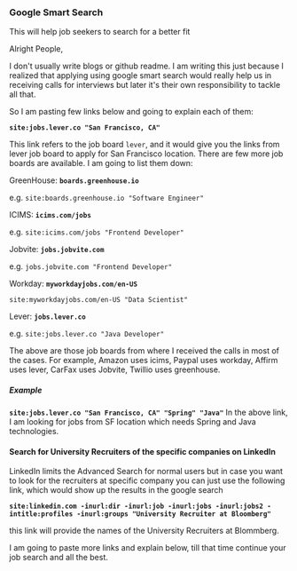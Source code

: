 ### Google Smart Search

This will help job seekers to search for a better fit

Alright People, 

I don't usually write blogs or github readme. I am writing this just because I realized that applying using google smart search would really help us in receiving calls for interviews but later it's their own responsibility to tackle all that.

So I am pasting few links below and going to explain each of them:

**```site:jobs.lever.co "San Francisco, CA"```**

This link refers to the job board ```lever```, and it would give you the links from lever job board to apply for San Francisco location. There are few more job boards are available. I am going to list them down:


GreenHouse: **```boards.greenhouse.io```**

e.g. ```site:boards.greenhouse.io "Software Engineer"```


ICIMS: **```icims.com/jobs```**

e.g. ```site:icims.com/jobs "Frontend Developer"```


Jobvite: **```jobs.jobvite.com```**

e.g. ```jobs.jobvite.com "Frontend Developer"```


Workday: **```myworkdayjobs.com/en-US```**

```site:myworkdayjobs.com/en-US "Data Scientist"```


Lever: **```jobs.lever.co```**

e.g. ```site:jobs.lever.co "Java Developer"```


The above are those job boards from where I received the calls in most of the cases. For example, Amazon uses icims, Paypal uses workday, Affirm uses lever, CarFax uses Jobvite, Twillio uses greenhouse.


##### Example
**```site:jobs.lever.co "San Francisco, CA" "Spring" "Java"```**
In the above link, I am looking for jobs from SF location which needs Spring and Java technologies.


#### Search for University Recruiters of the specific companies on LinkedIn
LinkedIn limits the Advanced Search for normal users but in case you want to look for the recruiters at specific company you can just use the following link, which would show up the results in the google search

**```site:linkedin.com -inurl:dir -inurl:job -inurl:jobs -inurl:jobs2 -intitle:profiles -inurl:groups "University Recruiter at Bloomberg"```**

this link will provide the names of the University Recruiters at Blommberg.


I am going to paste more links and explain below, till that time continue your job search and all the best.